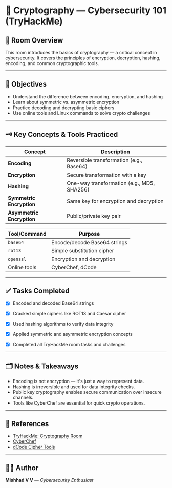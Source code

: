 # 🔐 Cryptography — Cybersecurity 101 (TryHackMe)

## 📌 Room Overview
This room introduces the basics of cryptography — a critical concept in cybersecurity. It covers the principles of encryption, decryption, hashing, encoding, and common cryptographic tools.

---

## 🎯 Objectives
- Understand the difference between encoding, encryption, and hashing
- Learn about symmetric vs. asymmetric encryption
- Practice decoding and decrypting basic ciphers
- Use online tools and Linux commands to solve crypto challenges

---

## 🗝️ Key Concepts & Tools Practiced

| Concept | Description |
| ------- | ------------ |
| **Encoding** | Reversible transformation (e.g., Base64) |
| **Encryption** | Secure transformation with a key |
| **Hashing** | One-way transformation (e.g., MD5, SHA256) |
| **Symmetric Encryption** | Same key for encryption and decryption |
| **Asymmetric Encryption** | Public/private key pair |

| Tool/Command | Purpose |
| ------------- | -------- |
| `base64` | Encode/decode Base64 strings |
| `rot13` | Simple substitution cipher |
| `openssl` | Encryption and decryption |
| Online tools | CyberChef, dCode |

---

## ✅ Tasks Completed
- [x] Encoded and decoded Base64 strings
- [x] Cracked simple ciphers like ROT13 and Caesar cipher
- [x] Used hashing algorithms to verify data integrity
- [x] Applied symmetric and asymmetric encryption concepts
- [x] Completed all TryHackMe room tasks and challenges


---

## 🗂️ Notes & Takeaways
- Encoding is not encryption — it's just a way to represent data.
- Hashing is irreversible and used for data integrity checks.
- Public key cryptography enables secure communication over insecure channels.
- Tools like CyberChef are essential for quick crypto operations.

---

## 🔗 References
- [TryHackMe: Cryptography Room](https://tryhackme.com)
- [CyberChef](https://gchq.github.io/CyberChef/)
- [dCode Cipher Tools](https://www.dcode.fr/)

---

## 👨‍💻 Author
**Mishhad V V** — *Cybersecurity Enthusiast*


